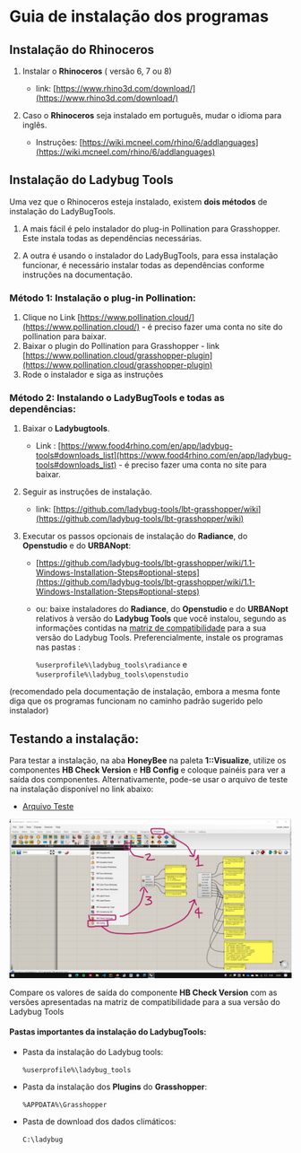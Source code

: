 # Guia de instalação dos programas

## Instalação do **Rhinoceros**

1. Instalar o **Rhinoceros** ( versão 6, 7 ou 8)
   - link: [https://www.rhino3d.com/download/](https://www.rhino3d.com/download/)

1. Caso o **Rhinoceros** seja instalado em português, mudar o idioma para inglês.
   - Instruções: [https://wiki.mcneel.com/rhino/6/addlanguages](https://wiki.mcneel.com/rhino/6/addlanguages)


## Instalação do Ladybug Tools

Uma vez que o Rhinoceros esteja instalado, existem **dois métodos** de instalação do LadyBugTools.

1. A mais fácil é pelo instalador do plug-in Pollination para Grasshopper. Este instala todas as dependências necessárias.

2. A outra é usando o instalador do LadyBugTools, para essa instalação funcionar, é necessário instalar todas as dependências conforme instruções na documentação.

### Método 1: Instalação o plug-in Pollination:

1. Clique no Link [https://www.pollination.cloud/](https://www.pollination.cloud/) - é preciso fazer uma conta no site do pollination para baixar.
2. Baixar o plugin do Pollination para Grasshopper - link [https://www.pollination.cloud/grasshopper-plugin](https://www.pollination.cloud/grasshopper-plugin)
3. Rode o instalador e siga as instruções

### Método 2: Instalando o LadyBugTools e todas as dependências:

1. Baixar o **Ladybugtools**.
   - Link : [https://www.food4rhino.com/en/app/ladybug-tools#downloads_list](https://www.food4rhino.com/en/app/ladybug-tools#downloads_list) - é preciso fazer uma conta no site para baixar.
  
1. Seguir as instruções de instalação.
   - link: [https://github.com/ladybug-tools/lbt-grasshopper/wiki](https://github.com/ladybug-tools/lbt-grasshopper/wiki)

2. Executar os passos opcionais de instalação do **Radiance**, do **Openstudio** e do **URBANopt**:
   - [https://github.com/ladybug-tools/lbt-grasshopper/wiki/1.1-Windows-Installation-Steps#optional-steps](https://github.com/ladybug-tools/lbt-grasshopper/wiki/1.1-Windows-Installation-Steps#optional-steps)
   - ou: baixe instaladores do **Radiance**, do **Openstudio** e do **URBANopt** relativos à versão do **Ladybug Tools** que você instalou, segundo as informações contidas na [matriz de compatibilidade](https://github.com/ladybug-tools/lbt-grasshopper/wiki/1.4-Compatibility-Matrix) para a sua versão do Ladybug Tools. Preferencialmente, instale os programas nas pastas :
  
      ``` %userprofile%\ladybug_tools\radiance ``` e
      ``` %userprofile%\ladybug_tools\openstudio ``` 
  
  (recomendado pela documentação de instalação, embora a mesma fonte diga que os programas funcionam no caminho padrão sugerido pelo instalador)

## Testando a instalação:

Para testar a instalação, na aba **HoneyBee** na paleta **1::Visualize**, utilize os componentes **HB Check Version** e **HB Config** e coloque painéis para ver a saída dos componentes. Alternativamente, pode-se usar o arquivo de teste na instalação disponível no link abaixo:

- [Arquivo Teste](./install_check.gh)

![Install_check](./Install_check.jpg)

Compare os valores de saída do componente **HB Check Version** com as versões apresentadas na matriz de compatibilidade para a sua versão do Ladybug Tools

#### Pastas importantes da instalação do LadybugTools:

- Pasta da instalação do Ladybug tools:
      
   ``` %userprofile%\ladybug_tools ```
- Pasta da instalação dos **Plugins** do **Grasshopper**:
      
   ``` %APPDATA%\Grasshopper ```
- Pasta de download dos dados climáticos:
      
   ``` C:\ladybug ```
